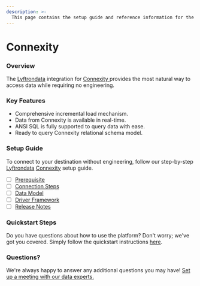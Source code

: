 ```yaml
---
description: >-
  This page contains the setup guide and reference information for the Connexity source connector.
---
```


# Connexity

### Overview

The [Lyftrondata](https://www.lyftrondata.com/) integration for [Connexity](https://www.lyftrondata.com/integration/connexity/)[ ](https://www.lyftrondata.com/integration/connexity/)provides the most natural way to access data while requiring no engineering.

### Key Features

* Comprehensive incremental load mechanism.
* Data from Connexity is available in real-time.&#x20;
* ANSI SQL is fully supported to query data with ease.
* Ready to query Connexity relational schema model.

### Setup Guide

To connect to your destination without engineering, follow our step-by-step [Lyftrondata](https://www.lyftrondata.com/)  [Connexity](https://www.lyftrondata.com/integration/connexity/) setup guide.

* [ ] [Prerequisite](../../marketing-analytics/connexity/prerequisite.md)
* [ ] [Connection Steps](../../marketing-analytics/connexity/connection-steps.md)
* [ ] [Data Model](../../marketing-analytics/connexity/data-model/)
* [ ] [Driver Framework](../../marketing-analytics/connexity/driver-framework/)
* [ ] [Release Notes](../../marketing-analytics/connexity/release-notes.md)

### Quickstart Steps

Do you have questions about how to use the platform? Don't worry; we've got you covered. Simply follow the quickstart instructions [here](../../../quickstart-steps.md).

### Questions? <a href="#questions" id="questions"></a>

We're always happy to answer any additional questions you may have! [Set up a meeting with our data experts.](https://www.lyftrondata.com/book-a-meeting/)

